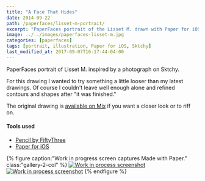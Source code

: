 ```yaml
---
title: "A Face That Hides"
date: 2014-09-22
path: /paperfaces/lisset-m-portrait/
excerpt: "PaperFaces portrait of the Lisset M. drawn with Paper for iOS on an iPad."
image: ../../images/paperfaces-lisset-m.jpg
categories: [paperfaces]
tags: [portrait, illustration, Paper for iOS, Sktchy]
last_modified_at: 2017-09-07T16:17:44-04:00
---
```


PaperFaces portrait of Lisset M. inspired by a photograph on Sktchy.

For this drawing I wanted to try something a little looser than my latest drawings. Of course I couldn't leave well enough alone and refined contours and shapes after "it was finished."

The original drawing is [available on Mix](https://mix.fiftythree.com/11098-Michael-Rose/162842) if you want a closer look or to riff on.

#### Tools used

- [Pencil by FiftyThree](https://www.amazon.com/FiftyThree-Digital-Stylus-Pencil-iPhone/dp/B01JJBUYR4/ref=as_li_ss_tl?keywords=pencil+53&qid=1550586265&s=gateway&sr=8-3&linkCode=ll1&tag=mademist-20&linkId=0134793cb840affff60f2e45a7f64678&language=en_US)
- [Paper for iOS](https://paper.bywetransfer.com/)

{% figure caption:"Work in progress screen captures Made with Paper." class:"gallery-2-col" %}
[![Work in process screenshot](../../images/paperfaces-lisset-m-process-1-600.jpg)](../../images/paperfaces-lisset-m-process-1-lg.jpg) [![Work in process screenshot](../../images/paperfaces-lisset-m-process-2-600.jpg)](../../images/paperfaces-lisset-m.jpg)
{% endfigure %}
